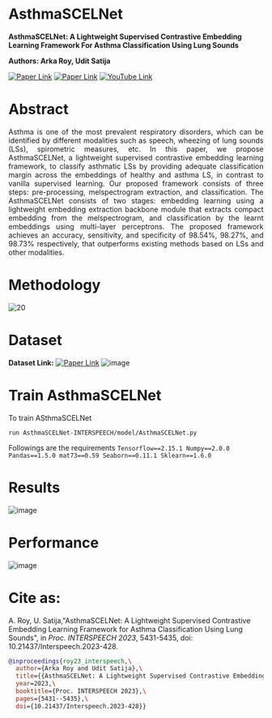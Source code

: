 # AsthmaSCELNet

**AsthmaSCELNet: A Lightweight Supervised Contrastive Embedding Learning Framework For Asthma Classification Using Lung Sounds**

**Authors: Arka Roy, Udit Satija**

[![Paper Link](https://img.shields.io/badge/Paper%20Link-ISCA%20Archive-blue)](https://www.isca-archive.org/interspeech_2023/roy23_interspeech.html#)
[![Paper Link](https://img.shields.io/badge/Paper%20Link-Research%20Gate-green)](https://www.researchgate.net/publication/371043441_AsthmaSCELNet_A_Lightweight_Supervised_Contrastive_Embedding_Learning_Framework_For_Asthma_Classification_Using_Lung_Sounds)
[![YouTube Link](https://img.shields.io/badge/You%20Tube-ISCA%20Archive-red)](https://www.youtube.com/watch?v=RhKNMkBnm5U&t=176s)


# Abstract
<p align="justify">
Asthma is one of the most prevalent respiratory disorders, which can be identified by different modalities such as speech, wheezing of lung sounds (LSs), spirometric measures, etc. In this paper, we propose AsthmaSCELNet, a lightweight supervised contrastive embedding learning framework, to classify asthmatic LSs by providing adequate classification margin across the embeddings of healthy and asthma LS, in contrast to vanilla supervised learning. Our proposed framework consists of three steps: pre-processing, melspectrogram extraction, and classification. The AsthmaSCELNet consists of two stages: embedding learning using a lightweight embedding extraction backbone module that extracts compact embedding from the melspectrogram, and classification by the learnt embeddings using multi-layer perceptrons. The proposed framework achieves an accuracy, sensitivity, and specificity of 98.54%, 98.27%, and 98.73% respectively, that outperforms existing methods based on LSs and other modalities.</p>

# Methodology 
![20](https://github.com/user-attachments/assets/f35131c5-553d-4534-a7ff-7ca4651b643b)

# Dataset
**Dataset Link:** 
[![Paper Link](https://img.shields.io/badge/KAUH%20Data-Mendeley%20Data-yellow)](https://data.mendeley.com/datasets/jwyy9np4gv/3)
![image](https://github.com/user-attachments/assets/47f1325e-4459-4278-a0f6-76b548cec49c)

# Train AsthmaSCELNet
To train ASthmaSCELNet 

`run AsthmaSCELNet-INTERSPEECH/model/AsthmaSCELNet.py`

Followings are the requirements
`Tensorflow==2.15.1
Numpy==2.0.0
Pandas==1.5.0
mat73==0.59
Seaborn==0.11.1
Sklearn==1.6.0`

# Results
![image](https://github.com/user-attachments/assets/5266069c-e2d2-4bd4-a080-7abc56cfe5ae)

# Performance 
![image](https://github.com/user-attachments/assets/6aafc958-aee8-42eb-a848-b6b174c6b1b6)


# Cite as:
A. Roy, U. Satija,"AsthmaSCELNet: A Lightweight Supervised Contrastive Embedding Learning Framework for Asthma Classification Using Lung Sounds", in *Proc. INTERSPEECH 2023*, 5431-5435, doi: 10.21437/Interspeech.2023-428.

```bibtex
@inproceedings{roy23_interspeech,\
  author={Arka Roy and Udit Satija},\
  title={{AsthmaSCELNet: A Lightweight Supervised Contrastive Embedding Learning Framework for Asthma Classification Using Lung Sounds}},\
  year=2023,\
  booktitle={Proc. INTERSPEECH 2023},\
  pages={5431--5435},\
  doi={10.21437/Interspeech.2023-428}}



